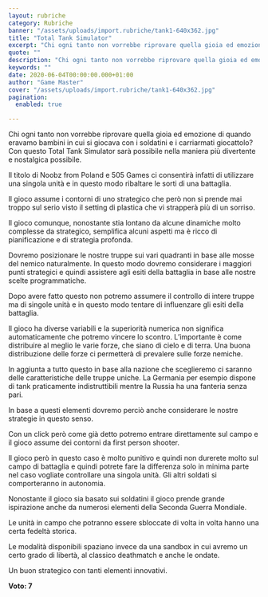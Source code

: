 ```yaml
---
layout: rubriche
category: Rubriche
banner: "/assets/uploads/import.rubriche/tank1-640x362.jpg"
title: "Total Tank Simulator"
excerpt: "Chi ogni tanto non vorrebbe riprovare quella gioia ed emozione di quando eravamo bambini in cui si giocava con i soldatini e i carriarmati giocattolo? Con questo Total Tank Simulator sarà possibile nella maniera più divertente e nostalgica possibile. Il titolo di Noobz from Poland e 505 Games ci consentirà infatti di utilizzare una singola [&hellip"
quote: ""
description: "Chi ogni tanto non vorrebbe riprovare quella gioia ed emozione di quando eravamo bambini in cui si giocava con i soldatini e i carriarmati giocattolo? Con questo Total Tank Simulator sarà possibile nella maniera più divertente e nostalgica possibile. Il titolo di Noobz from Poland e 505 Games ci consentirà infatti di utilizzare una singola [&hellip"
keywords: ""
date: 2020-06-04T00:00:00.000+01:00
author: "Game Master"
cover: "/assets/uploads/import.rubriche/tank1-640x362.jpg"
pagination:
  enabled: true

---
```


Chi ogni tanto non vorrebbe riprovare quella gioia ed emozione di quando eravamo bambini in cui si giocava con i soldatini e i carriarmati giocattolo? Con questo Total Tank Simulator sarà possibile nella maniera più divertente e nostalgica possibile.

Il titolo di Noobz from Poland e 505 Games ci consentirà infatti di utilizzare una singola unità e in questo modo ribaltare le sorti di una battaglia.

Il gioco assume i contorni di uno strategico che però non si prende mai troppo sul serio visto il setting di plastica che vi strapperà più di un sorriso.

Il gioco comunque, nonostante stia lontano da alcune dinamiche molto complesse da strategico, semplifica alcuni aspetti ma è ricco di pianificazione e di strategia profonda.

Dovremo posizionare le nostre truppe sui vari quadranti in base alle mosse del nemico naturalmente. In questo modo dovremo considerare i maggiori punti strategici e quindi assistere agli esiti della battaglia in base alle nostre scelte programmatiche.

Dopo avere fatto questo non potremo assumere il controllo di intere truppe ma di singole unità e in questo modo tentare di influenzare gli esiti della battaglia.

Il gioco ha diverse variabili e la superiorità numerica non significa automaticamente che potremo vincere lo scontro. L’importante è come distribuire al meglio le varie forze, che siano di cielo e di terra. Una buona distribuzione delle forze ci permetterà di prevalere sulle forze nemiche.

In aggiunta a tutto questo in base alla nazione che sceglieremo ci saranno delle caratteristiche delle truppe uniche. La Germania per esempio dispone di tank praticamente indistruttibili mentre la Russia ha una fanteria senza pari.

In base a questi elementi dovremo perciò anche considerare le nostre strategie in questo senso.

Con un click però come già detto potremo entrare direttamente sul campo e il gioco assume dei contorni da first person shooter.

Il gioco però in questo caso è molto punitivo e quindi non durerete molto sul campo di battaglia e quindi potrete fare la differenza solo in minima parte nel caso vogliate controllare una singola unità. Gli altri soldati si comporteranno in autonomia.

Nonostante il gioco sia basato sui soldatini il gioco prende grande ispirazione anche da numerosi elementi della Seconda Guerra Mondiale.

Le unità in campo che potranno essere sbloccate di volta in volta hanno una certa fedeltà storica.

Le modalità disponibili spaziano invece da una sandbox in cui avremo un certo grado di libertà, al classico deathmatch e anche le ondate.

Un buon strategico con tanti elementi innovativi.

**Voto: 7**